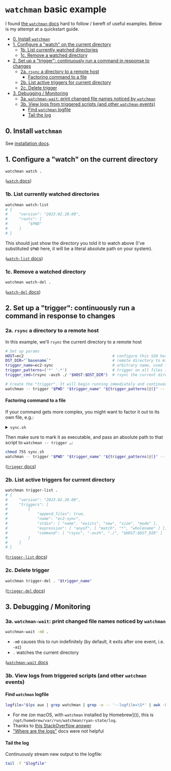 # `watchman` basic example
I found [the `watchman` docs](https://facebook.github.io/watchman/) hard to follow / bereft of useful examples. Below is my attempt at a quickstart guide.

- [0. Install `watchman`](#install)
- [1. Configure a "watch" on the current directory](#watch)
    - [1b. List currently watched directories](#watch-list)
    - [1c. Remove a watched directory](#watch-del)
- [2. Set up a "trigger": continuously run a command in response to changes](#trigger)
    - [2a. `rsync` a directory to a remote host](#rsync-example)
        - [Factoring command to a file](#factor-command)
    - [2b. List active triggers for current directory](#trigger-list)
    - [2c. Delete trigger](#trigger-del)
- [3. Debugging / Monitoring](#debug)
    - [3a. `watchman-wait`: print changed file names noticed by `watchman`](#watchman-wait)
    - [3b. View logs from triggered scripts (and other `watchman` events)](#logs)
        - [Find `watchman` logfile](#logfile)
        - [Tail the log](#tail-logfile)

## 0. Install `watchman` <a id="install"></a>
See [installation docs](https://facebook.github.io/watchman/docs/install.html).

## 1. Configure a "watch" on the current directory <a id="watch"></a>
```bash
watchman watch .
```
([`watch` docs](https://facebook.github.io/watchman/docs/cmd/watch.html))

### 1b. List currently watched directories <a id="watch-list"></a>
```bash
watchman watch-list
# {
#     "version": "2023.02.20.00",
#     "roots": [
#         "$PWD"
#     ]
# }
```
This should just show the directory you told it to watch above (I've substituted `$PWD` here, it will be a literal absolute path on your system).

([`watch-list` docs](https://facebook.github.io/watchman/docs/cmd/watch-list.html))

### 1c. Remove a watched directory <a id="watch-del"></a>
```bash
watchman watch-del .
```

([`watch-del` docs](https://facebook.github.io/watchman/docs/cmd/watch-del.html))

## 2. Set up a "trigger": continuously run a command in response to changes <a id="trigger"></a>

### 2a. `rsync` a directory to a remote host <a id="rsync-example"></a>
In this example, we'll `rsync` the current directory to a remote host
```bash
# Set up params
HOST=ec2                                       # configure this SSH host in your ~/.ssh/config
DST_DIR="`basename`"                           # remote directory to mirror this one to; `basename` will target a directory with the same name on the remote host (under your $HOME directory on that host)
trigger_name=ec2-sync                          # arbitrary name, used for `trigger-del` later
trigger_patterns=('*' '.*')                    # trigger on all files in the current directory
trigger_cmd=(rsync -avzh ./ "$HOST:$DST_DIR")  # rsync the current directory to the remote host/dir

# Create the "trigger". It will begin running immediately and continuously (in response to file changes in the current directory)
watchman -- trigger "$PWD" "$trigger_name" "${trigger_patterns[@]}" -- "${trigger_cmd[@]}"
```

#### Factoring command to a file <a id="factor-command"></a>
If your command gets more complex, you might want to factor it out to its own file, e.g.:

<details><summary><code>sync.sh</code></summary>

```bash
#!/usr/bin/env bash

# Configure this SSH host in your ~/.ssh/config
HOST=ec2
# Remote directory to mirror the current directory to. As written here, will target a directory
# with the same `basename` on the remote host (under your `$HOME` directory on that host)
DST_DIR="$(basename "$(dirname "${BASH_SOURCE[0]}")")"

# List some exclude paths here to pass to `rsync`
excludes=(.DS_Store __pycache__ .ipynb_checkpoints .pytest_cache '*.egg-info')
exclude_args=()
for exclude in "${excludes[@]}"; do
    exclude_args+=(--exclude "$exclude")
done

rsync -avzh "$@" "${exclude_args[@]}" ./ "$HOST:$DST_DIR/"
```
</details>

Then make sure to mark it as executable, and pass an absolute path to that script to `watchman -- trigger …`:

```bash
chmod 755 sync.sh
watchman -- trigger "$PWD" "$trigger_name" "${trigger_patterns[@]}" -- "$PWD/sync.sh"
```

([`trigger` docs](https://facebook.github.io/watchman/docs/cmd/trigger.html))

### 2b. List active triggers for current directory <a id="trigger-list"></a>
```bash
watchman trigger-list .
# {
#     "version": "2023.02.20.00",
#     "triggers": [
#         {
#             "append_files": true,
#             "name": "ec2-sync",
#             "stdin": [ "name", "exists", "new", "size", "mode" ],
#             "expression": [ "anyof", [ "match", "*", "wholename" ] ],
#             "command": [ "rsync", "-avzh", "./", "$HOST:$DST_DIR" ]
#         }
#     ]
# }
```

([`trigger-list` docs](https://facebook.github.io/watchman/docs/cmd/trigger-list.html))

### 2c. Delete trigger <a id="trigger-del"></a>
```bash
watchman trigger-del . "$trigger_name"
```

([`trigger-del` docs](https://facebook.github.io/watchman/docs/cmd/trigger-del.html))

## 3. Debugging / Monitoring <a id="debug"></a>

### 3a. `watchman-wait`: print changed file names noticed by `watchman` <a id="watchman-wait"></a>
```bash
watchman-wait -m0 .
```
- `-m0` causes this to run indefinitely (by default, it exits after one event, i.e. `-m1`)
- `.` watches the current directory

([`watchman-wait` docs](https://facebook.github.io/watchman/docs/watchman-wait.html)

### 3b. View logs from triggered scripts (and other `watchman` events) <a id="logs"></a>

#### Find `watchman` logfile <a id="logfile"></a>
```bash
logfile="$(ps aux | grep watchman | grep -o -- '--logfile=\S*' | awk -F= '{ print $2 }')"
```
- For me (on macOS, with `watchman` installed by Homebrew]()), this is `/opt/homebrew/var/run/watchman/ryan-state/log`.
- Thanks to [this StackOverflow answer](https://stackoverflow.com/a/42385046/544236)
- ["Where are the logs"](https://facebook.github.io/watchman/docs/troubleshooting.html#where-are-the-logs) docs were not helpful

#### Tail the log <a id="tail-logfile"></a>
Continuously stream new output to the logfile:
```bash
tail -f "$logfile"
```
